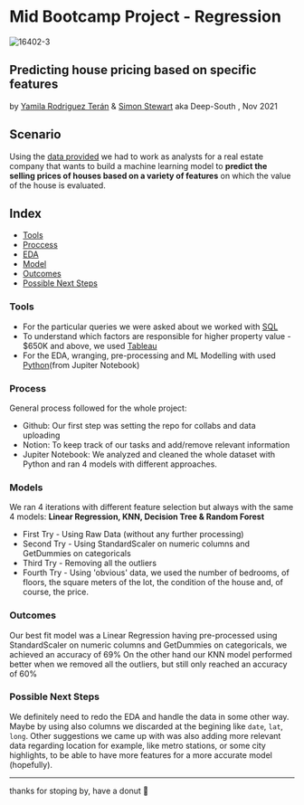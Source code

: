 # Mid Bootcamp Project - Regression
![16402-3](https://user-images.githubusercontent.com/81629326/142200377-dd6df1a3-f40b-4d85-9923-abe1201459c0.jpg)

## Predicting house pricing based on specific features

by [Yamila Rodriguez Terán](https://github.com/yamilart/) & [Simon Stewart](https://github.com/nomaditect/) aka Deep-South , Nov 2021

## Scenario
Using the [data provided](https://github.com/ironhack-edu/data_mid_bootcamp_project_regression) we had to work as analysts for a real estate company that wants to build a machine learning model to **predict the selling prices of houses based on a variety of features** on which the value of the house is evaluated.


## Index
- [Tools](https://github.com/nomaditect/mid_bootcamp_project#tools)
- [Proccess](https://github.com/nomaditect/mid_bootcamp_project#proccess)
- [EDA](https://github.com/nomaditect/mid_bootcamp_project#EDA)
- [Model](https://github.com/nomaditect/mid_bootcamp_project#model)
- [Outcomes](https://github.com/nomaditect/mid_bootcamp_project#outcomes)
- [Possible Next Steps](https://github.com/nomaditect/mid_bootcamp_project#possible-next-steps)


### Tools
- For the particular queries we were asked about we worked with [SQL](https://github.com/nomaditect/mid_bootcamp_project/tree/main/sql)
- To understand which factors are responsible for higher property value - $650K and above, we used [Tableau](https://github.com/nomaditect/mid_bootcamp_project/tree/main/tableau)
- For the EDA, wranging, pre-processing and ML Modelling with used [Python](https://github.com/nomaditect/mid_bootcamp_project/tree/main/code)(from Jupiter Notebook)


### Process
General process followed for the whole project:

- Github: Our first step was setting the repo for collabs and data uploading
- Notion: To keep track of our tasks and add/remove relevant information
- Jupiter Notebook: We analyzed and cleaned the whole dataset with Python and ran 4 models with different approaches.


### Models
We ran 4 iterations with different feature selection but always with the same 4 models: **Linear Regression, KNN, Decision Tree & Random Forest**
- First Try - Using Raw Data (without any further processing)
- Second Try - Using StandardScaler on numeric columns and GetDummies on categoricals
- Third Try - Removing all the outliers
- Fourth Try - Using 'obvious' data, we used the number of bedrooms, of floors, the square meters of the lot, the condition of the house and, of course, the price.


### Outcomes
Our best fit model was a Linear Regression having pre-processed using StandardScaler on numeric columns and GetDummies on categoricals, we achieved an accuracy of 69%
On the other hand our KNN model performed better when we removed all the outliers, but still only reached an accuracy of 60%


### Possible Next Steps
We definitely need to redo the EDA and handle the data in some other way. Maybe by using also columns we discarded at the begining like `date`, `lat`, `long`.
Other suggestions we came up with was also adding more relevant data regarding location for example, like metro stations, or some city highlights, to be able to have more features for a more accurate model (hopefully).

-------

thanks for stoping by, have a donut 🍩
